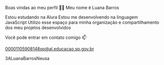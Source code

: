 Boas vindas ao meu perfil 💙💙
Meu nome é Luana Barros 

Estou estudando na Alura
Estou me desenvolvendo na linguagem JavaScript
Utilizo esse espaço para minha organização e compartilhamento dos meu projetos desenvolvidos

Você pode entrar em contato comigo 📫

00001105908148sp@al.educacao.sp.gov.br

3ALuanaBarrosNeusa
